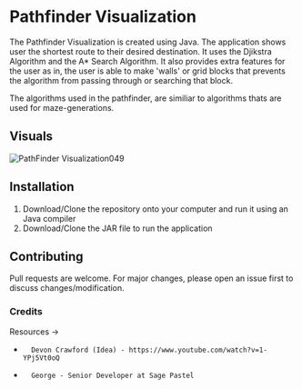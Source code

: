 # Pathfinder Visualization
The Pathfinder Visualization is created using Java. The application shows user the shortest route to their desired destination. It uses the Djikstra Algorithm and the A* Search Algorithm. It also provides extra features for the user as in, the user is able to make 'walls' or grid blocks that prevents the algorithm from passing through or searching that block. 

The algorithms used in the pathfinder, are similiar to algorithms thats are used for maze-generations. 

## Visuals
<!-- 	![Pathfinder Visualizer using the A* Search Algorithm](https://user-images.githubusercontent.com/69191757/151774528-eb5b649f-9198-470b-92ec-a9056ff4f9a8.mp4) -->
![PathFinder Visualization049](https://user-images.githubusercontent.com/69191757/151775698-fedf1768-ed75-4a22-afce-71ef92e977b8.gif)

## Installation
1. Download/Clone the repository onto your computer and run it using an Java compiler
2. Download/Clone the JAR file to run the application


## Contributing
Pull requests are welcome. For major changes, please open an issue first to discuss changes/modification.

### Credits
Resources ->
*       Devon Crawford (Idea) - https://www.youtube.com/watch?v=1-YPj5Vt0oQ
*       George - Senior Developer at Sage Pastel
